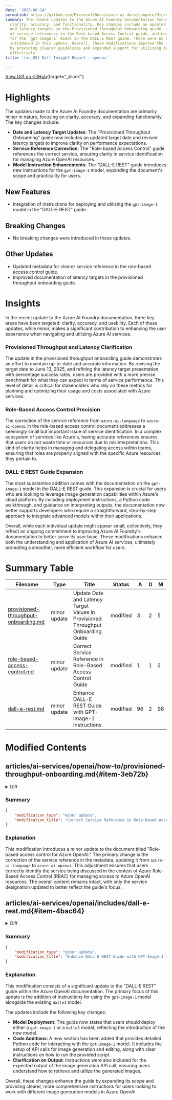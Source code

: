 ```yaml
---
date: '2025-06-14'
permalink: https://github.com/MicrosoftDocs/azure-ai-docs/compare/MicrosoftDocs:d0f373d...MicrosoftDocs:0496181
summary: The recent updates to the Azure AI Foundry documentation focus on enhancing
  clarity, accuracy, and functionality. Key changes include an updated target date
  and latency targets in the Provisioned Throughput Onboarding guide, a correction
  of service references in the Role-based Access Control guide, and new instructions
  for the `gpt-image-1` model in the DALL-E REST guide. There were no breaking changes
  introduced in this update. Overall, these modifications improve the user experience
  by providing clearer guidelines and expanded support for utilizing Azure AI services
  effectively.
title: '[en_US] Diff Insight Report - openai'

---
```


[View Diff on GitHub](https://github.com/MicrosoftDocs/azure-ai-docs/compare/MicrosoftDocs:d0f373d...MicrosoftDocs:0496181){target="_blank"}

# Highlights
The updates made to the Azure AI Foundry documentation are primarily minor in nature, focusing on clarity, accuracy, and expanding functionality. The key changes include:

- **Date and Latency Target Updates**: The "Provisioned Throughput Onboarding" guide now includes an updated target date and revised latency targets to improve clarity on performance expectations.
- **Service Reference Correction**: The "Role-based Access Control" guide references the correct service, ensuring clarity in service identification for managing Azure OpenAI resources.
- **Model Instruction Enhancements**: The "DALL-E REST" guide introduces new instructions for the `gpt-image-1` model, expanding the document's scope and practicality for users.

## New Features
- Integration of instructions for deploying and utilizing the `gpt-image-1` model in the "DALL-E REST" guide.

## Breaking Changes
- No breaking changes were introduced in these updates.

## Other Updates
- Updated metadata for clearer service reference in the role-based access control guide.
- Improved documentation of latency targets in the provisioned throughput onboarding guide.

# Insights

In the recent update to the Azure AI Foundry documentation, three key areas have been targeted: clarity, accuracy, and usability. Each of these updates, while minor, makes a significant contribution to enhancing the user experience when navigating and utilizing Azure AI services.

### Provisioned Throughput and Latency Clarification

The update in the provisioned throughput onboarding guide demonstrates an effort to maintain up-to-date and accurate information. By revising the target date to June 13, 2025, and refining the latency target presentation with percentage success rates, users are provided with a more precise benchmark for what they can expect in terms of service performance. This level of detail is critical for stakeholders who rely on these metrics for planning and optimizing their usage and costs associated with Azure services. 

### Role-Based Access Control Precision

The correction of the service reference from `azure-ai-language` to `azure-ai-openai` in the role-based access control document addresses a seemingly small but important issue of service identification. In a complex ecosystem of services like Azure's, having accurate references ensures that users do not waste time or resources due to misinterpretations. This kind of clarity helps in managing and delegating access within teams, ensuring that roles are properly aligned with the specific Azure resources they pertain to.

### DALL-E REST Guide Expansion

The most substantive addition comes with the documentation on the `gpt-image-1` model in the DALL-E REST guide. This expansion is crucial for users who are looking to leverage image generation capabilities within Azure's cloud platform. By including deployment instructions, a Python code walkthrough, and guidance on interpreting outputs, the documentation now better supports developers who require a straightforward, step-by-step approach to integrate advanced models within their applications.

Overall, while each individual update might appear small, collectively, they reflect an ongoing commitment to improving Azure AI Foundry's documentation to better serve its user base. These modifications enhance both the understanding and application of Azure AI services, ultimately promoting a smoother, more efficient workflow for users.


# Summary Table
|  Filename  | Type |    Title    | Status | A  | D  | M  |
|------------|------|-------------|--------|----|----|----|
| [provisioned-throughput-onboarding.md](#item-3eb72b) | minor update | Update Date and Latency Target Values in Provisioned Throughput Onboarding Guide | modified | 3 | 2 | 5 | 
| [role-based-access-control.md](#item-4b9817) | minor update | Correct Service Reference in Role-Based Access Control Guide | modified | 1 | 1 | 2 | 
| [dall-e-rest.md](#item-4bac64) | minor update | Enhance DALL-E REST Guide with GPT-Image-1 Instructions | modified | 96 | 2 | 98 | 


# Modified Contents
## articles/ai-services/openai/how-to/provisioned-throughput-onboarding.md{#item-3eb72b}

<details>
<summary>Diff</summary>
````diff
@@ -3,7 +3,7 @@ title:  Understanding costs associated with provisioned throughput units (PTU)
 description: Learn about provisioned throughput costs and billing in Azure AI Foundry. 
 ms.service: azure-ai-openai
 ms.topic: conceptual 
-ms.date: 05/28/2025
+ms.date: 06/13/2025
 manager: nitinme
 author: aahill 
 ms.author: aahi 
@@ -84,8 +84,9 @@ For example, for `gpt-4.1:2025-04-14`, 1 output token counts as 4 input tokens t
 |Regional provisioned minimum deployment|25| 50|25| 25 |50 | 25|25|50|25| NA|NA|
 |Regional provisioned scale increment|25| 50|25| 25 | 50 | 25|50|50|25|NA|NA|
 |Input TPM per PTU|5,400 | 3,000|14,900| 59,400 | 600 | 2,500|230|2,500|37,000|4,000|4,000|
-|Latency Target Value| 66 Tokens Per Second | 40 Tokens Per Second|50 Tokens Per Second| 60 Tokens Per Second | 40 Tokens Per Second | 66 Tokens Per Second |25 Tokens Per Second|25 Tokens Per Second|33 Tokens Per Second|50 Tokens Per Second|50 Tokens Per Second|
+|Latency Target Value| 99% > 66 Tokens Per Second\* | 99% > 40 Tokens Per Second\* | 99% > 50 Tokens Per Second\*| 99% > 60 Tokens Per Second\* | 99% > 40 Tokens Per Second\* | 99% > 66 Tokens Per Second\* | 99% > 25 Tokens Per Second\* | 99% > 25 Tokens Per Second\* | 99% > 33 Tokens Per Second\* | 99% > 50 Tokens Per Second\*| 99% > 50 Tokens Per Second\*|
 
+\* Calculated as the average request latency on a per-minute basis across the month.
 
 For a full list, see the [Azure AI Foundry calculator](https://ai.azure.com/resource/calculator).
 
````
</details>

### Summary

```json
{
    "modification_type": "minor update",
    "modification_title": "Update Date and Latency Target Values in Provisioned Throughput Onboarding Guide"
}
```

### Explanation
This modification involves minor updates to the document titled "Understanding costs associated with provisioned throughput units (PTU)" in the Azure AI Foundry documentation. The changes include the update of the date from May 28, 2025, to June 13, 2025, and an enhancement of the latency target values in a table. The previous latency targets have been revised to include the percentage success rate, emphasizing that the latency calculations are based on the average request latency on a per-minute basis across the month. These adjustments aim to provide clearer and more accurate information to users regarding the performance expectations of the provisioned throughput units.

## articles/ai-services/openai/how-to/role-based-access-control.md{#item-4b9817}

<details>
<summary>Diff</summary>
````diff
@@ -3,7 +3,7 @@ title: Role-based access control for Azure OpenAI
 description: Learn how to use Azure RBAC for managing individual access to Azure OpenAI resources.
 author: mrbullwinkle
 manager: nitinme
-ms.service: azure-ai-language
+ms.service: azure-ai-openai
 ms.topic: how-to
 ms.date: 02/24/2025
 ms.author: mbullwin
````
</details>

### Summary

```json
{
    "modification_type": "minor update",
    "modification_title": "Correct Service Reference in Role-Based Access Control Guide"
}
```

### Explanation
This modification introduces a minor update to the document titled "Role-based access control for Azure OpenAI." The primary change is the correction of the service reference in the metadata, updating it from `azure-ai-language` to `azure-ai-openai`. This adjustment ensures that users correctly identify the service being discussed in the context of Azure Role-Based Access Control (RBAC) for managing access to Azure OpenAI resources. The overall content remains intact, with only the service designation updated to better reflect the guide's focus.

## articles/ai-services/openai/includes/dall-e-rest.md{#item-4bac64}

<details>
<summary>Diff</summary>
````diff
@@ -18,7 +18,7 @@ Use this guide to get started calling the Azure OpenAI in Azure AI Foundry Model
 - <a href="https://www.python.org/" target="_blank">Python 3.8 or later version</a>.
 - The following Python libraries installed: `os`, `requests`, `json`.
 - An Azure OpenAI resource created in a supported region. See [Region availability](/azure/ai-services/openai/concepts/models#model-summary-table-and-region-availability).
-- Then, you need to deploy a `dalle3` model with your Azure resource. For more information, see [Create a resource and deploy a model with Azure OpenAI](../how-to/create-resource.md).
+- Then, you need to deploy a `gpt-image-1` or `dalle3` model with your Azure resource. For more information, see [Create a resource and deploy a model with Azure OpenAI](../how-to/create-resource.md).
 
 ## Setup 
 
@@ -41,6 +41,98 @@ Go to your resource in the Azure portal. On the navigation pane, select **Keys a
 
 Create a new Python file named _quickstart.py_. Open the new file in your preferred editor or IDE.
 
+#### [GPT-image-1](#tab/gpt-image-1)
+
+1. Replace the contents of _quickstart.py_ with the following code. Change the value of `prompt` to your preferred text. Also set `deployment` to the deployment name you chose when you deployed the GPT-image-1 model.
+    
+    ```python
+    import os
+    import requests
+    import base64
+    from PIL import Image
+    from io import BytesIO
+    
+    # set environment variables
+    endpoint = os.getenv("AZURE_OPENAI_ENDPOINT")
+    subscription_key = os.getenv("AZURE_OPENAI_API_KEY")
+    
+    deployment = "gpt-image-1" # the name of your GPT-image-1 deployment
+    api_version = "2025-04-01-preview" # or later version
+    
+    def decode_and_save_image(b64_data, output_filename):
+      image = Image.open(BytesIO(base64.b64decode(b64_data)))
+      image.show()
+      image.save(output_filename)
+    
+    def save_all_images_from_response(response_data, filename_prefix):
+      for idx, item in enumerate(response_data['data']):
+        b64_img = item['b64_json']
+        filename = f"{filename_prefix}_{idx+1}.png"
+        decode_and_save_image(b64_img, filename)
+        print(f"Image saved to: '{filename}'")
+    
+    base_path = f'openai/deployments/{deployment}/images'
+    params = f'?api-version={api_version}'
+    
+    generation_url = f"{endpoint}{base_path}/generations{params}"
+    generation_body = {
+      "prompt": "girl falling asleep",
+      "n": 1,
+      "size": "1024x1024",
+      "quality": "medium",
+      "output_format": "png"
+    }
+    generation_response = requests.post(
+      generation_url,
+      headers={
+        'Api-Key': subscription_key,
+        'Content-Type': 'application/json',
+      },
+      json=generation_body
+    ).json()
+    save_all_images_from_response(generation_response, "generated_image")
+    
+    # In addition to generating images, you can edit them.
+    edit_url = f"{endpoint}{base_path}/edits{params}"
+    edit_body = {
+      "prompt": "girl falling asleep",
+      "n": 1,
+      "size": "1024x1024",
+      "quality": "medium"
+    }
+    files = {
+      "image": ("generated_image_1.png", open("generated_image_1.png", "rb"), "image/png"),
+      # You can use a mask to specify which parts of the image you want to edit.
+      # The mask must be the same size as the input image.
+      # "mask": ("mask.png", open("mask.png", "rb"), "image/png"),
+    }
+    edit_response = requests.post(
+      edit_url,
+      headers={'Api-Key': subscription_key},
+      data=edit_body,
+      files=files
+    ).json()
+    save_all_images_from_response(edit_response, "edited_image")
+    ```
+
+    The script makes a synchronous image generation API call.
+
+    > [!IMPORTANT]
+    > Remember to remove the key from your code when you're done, and never post your key publicly. For production, use a secure way of storing and accessing your credentials. For more information, see [Azure Key Vault](/azure/key-vault/general/overview).
+
+1. Run the application with the `python` command:
+
+    ```console
+    python quickstart.py
+    ```
+
+    Wait a few moments to get the response.
+
+
+
+#### [DALL-E](#tab/dall-e-3)
+
+
 1. Replace the contents of _quickstart.py_ with the following code. Change the value of `prompt` to your preferred text.
 
     You also need to replace `<dalle3>` in the URL with the deployment name you chose when you deployed the DALL-E 3 model. Entering the model name will result in an error unless you chose a deployment name that is identical to the underlying model name. If you encounter an error, double check to make sure that you don't have a doubling of the `/` at the separation between your endpoint and `/openai/deployments`.
@@ -83,6 +175,8 @@ Create a new Python file named _quickstart.py_. Open the new file in your prefer
 
     Wait a few moments to get the response.
 
+---
+
 ## Output
 
 The output from a successful image generation API call looks like the following example. The `url` field contains a URL where you can download the generated image. The URL stays active for 24 hours.
@@ -99,7 +193,7 @@ The output from a successful image generation API call looks like the following
 } 
 ```
 
-The Image APIs come with a content moderation filter. If the service recognizes your prompt as harmful content, it doesn't generate an image. For more information, see [Content filtering](../concepts/content-filter.md). For examples of error responses, see the [DALL-E how-to guide](../how-to/dall-e.md).
+The Image APIs come with a content moderation filter. If the service recognizes your prompt as harmful content, it doesn't generate an image. For more information, see [Content filtering](../concepts/content-filter.md). For examples of error responses, see the [Image generation how-to guide](../how-to/dall-e.md).
 
 The system returns an operation status of `Failed` and the `error.code` value in the message is set to `contentFilter`. Here's an example:
 
````
</details>

### Summary

```json
{
    "modification_type": "minor update",
    "modification_title": "Enhance DALL-E REST Guide with GPT-Image-1 Instructions"
}
```

### Explanation
This modification consists of a significant update to the "DALL-E REST" guide within the Azure OpenAI documentation. The primary focus of this update is the addition of instructions for using the `gpt-image-1` model alongside the existing `dalle3` model. 

The updates include the following key changes:
- **Model Deployment**: The guide now states that users should deploy either a `gpt-image-1` or a `dalle3` model, reflecting the introduction of the new model.
- **Code Additions**: A new section has been added that provides detailed Python code for interacting with the `gpt-image-1` model. It includes the setup of API calls for image generation and editing, along with clear instructions on how to run the provided script.
- **Clarification on Output**: Instructions were also included for the expected output of the image generation API call, ensuring users understand how to retrieve and utilize the generated images.

Overall, these changes enhance the guide by expanding its scope and providing clearer, more comprehensive instructions for users looking to work with different image generation models in Azure OpenAI.



